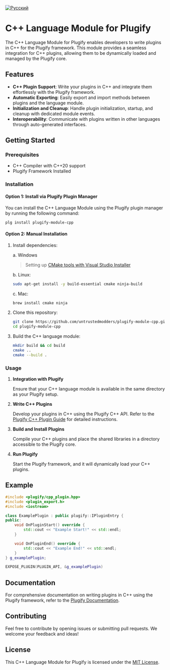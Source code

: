 [![Русский](https://img.shields.io/badge/Русский-%F0%9F%87%B7%F0%9F%87%BA-green?style=for-the-badge)](README_ru.md)

# C++ Language Module for Plugify

The C++ Language Module for Plugify enables developers to write plugins in C++ for the Plugify framework. This module provides a seamless integration for C++ plugins, allowing them to be dynamically loaded and managed by the Plugify core.

## Features

- **C++ Plugin Support**: Write your plugins in C++ and integrate them effortlessly with the Plugify framework.
- **Automatic Exporting**: Easily export and import methods between plugins and the language module.
- **Initialization and Cleanup**: Handle plugin initialization, startup, and cleanup with dedicated module events.
- **Interoperability**: Communicate with plugins written in other languages through auto-generated interfaces.

## Getting Started

### Prerequisites

- C++ Compiler with C++20 support
- Plugify Framework Installed

### Installation

#### Option 1: Install via Plugify Plugin Manager

You can install the C++ Language Module using the Plugify plugin manager by running the following command:

```bash
plg install plugify-module-cpp
```

#### Option 2: Manual Installation

1. Install dependencies:  

   a. Windows
   > Setting up [CMake tools with Visual Studio Installer](https://learn.microsoft.com/en-us/cpp/build/cmake-projects-in-visual-studio#installation)

   b. Linux:
   ```sh
   sudo apt-get install -y build-essential cmake ninja-build
   ```

   c. Mac:
   ```sh
   brew install cmake ninja
   ```

2. Clone this repository:

    ```bash
    git clone https://github.com/untrustedmodders/plugify-module-cpp.git --recursive
    cd plugify-module-cpp
    ```

3. Build the C++ language module:

    ```bash
    mkdir build && cd build
    cmake ..
    cmake --build .
    ```

### Usage

1. **Integration with Plugify**

   Ensure that your C++ language module is available in the same directory as your Plugify setup.

2. **Write C++ Plugins**

   Develop your plugins in C++ using the Plugify C++ API. Refer to the [Plugify C++ Plugin Guide](https://untrustedmodders.github.io/languages/cpp/first-plugin) for detailed instructions.

3. **Build and Install Plugins**

   Compile your C++ plugins and place the shared libraries in a directory accessible to the Plugify core.

4. **Run Plugify**

   Start the Plugify framework, and it will dynamically load your C++ plugins.

## Example

```c++
#include <plugify/cpp_plugin.hpp>
#include <plugin_export.h>
#include <iostream>

class ExamplePlugin : public plugify::IPluginEntry {
public:
	void OnPluginStart() override {
		std::cout << "Example Start!" << std::endl;
	}

	void OnPluginEnd() override {
		std::cout << "Example End!" << std::endl;
	}
} g_examplePlugin;

EXPOSE_PLUGIN(PLUGIN_API, &g_examplePlugin)
```

## Documentation

For comprehensive documentation on writing plugins in C++ using the Plugify framework, refer to the [Plugify Documentation](https://untrustedmodders.github.io).

## Contributing

Feel free to contribute by opening issues or submitting pull requests. We welcome your feedback and ideas!

## License

This C++ Language Module for Plugify is licensed under the [MIT License](LICENSE).
